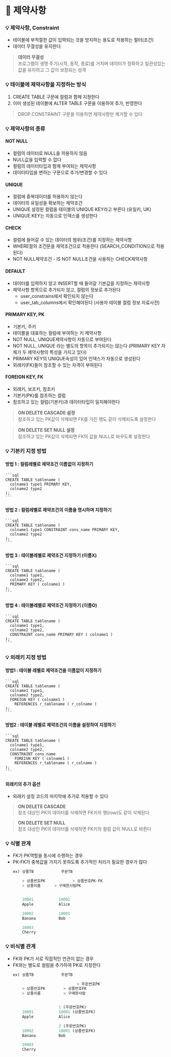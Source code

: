 # :pushpin: 제약사항

### :bulb: 제약사항, Constraint
- 테이블에 부적절한 값이 입력되는 것을 방지하는 용도로 적용하는 필터(조건)
- 데이터 무결성을 유지한다
> **데이터 무결성**   
프로그램이 생명 주기(시작, 동작, 종료)를 거치며 데이터가 정확하고 일관성있는 값을 유지하고 그 값이 보장되는 성격

### :bulb: 테이블에 제약사항을 지정하는 방식
1. CREATE TABLE 구문에 컬럼과 함께 지정한다
2. 이미 생성된 테이블에 ALTER TABLE 구문을 이용하여 추가, 반영한다
> DROP CONSTRAINT 구문을 이용하연 제약사항만 제거할 수 있다

### :bulb: 제약사항의 종류
#### NOT NULL
- 컬럼의 데이터로 NULL을 허용하지 않음
- NULL값을 입력할 수 없다
- 컬럼의 데이터타입과 함께 부여되는 제약사항
- 데이터타입을 변하는 구문으로 추가/변경할 수 있다
#### UNIQUE
- 컬럼에 중복데이터를 허용하지 않는다
- 데이터의 유일성을 확보하는 제약조건
- UNIQUE 설정된 컬럼을 테이블의 UNIQUE KEY라고 부른다 (유일키, UK)
- UNIQUE KEY는 자동으로 인덱스를 생성한다
#### CHECK
- 컬럼에 들어갈 수 있는 데이터의 범위(조건)를 지정하는 제약사항
- WHERE절의 조건문을 제약조건으로 적용한다 (SEARCH_CONDITION으로 적용된다)
- NOT NULL제약조건 - IS NOT NULL조건을 사용하는 CHECK제약사항
#### DEFAULT
- 데이터를 입력하지 않고 INSERT할 때 들어갈 기본값을 지정하는 제약사항
- 제약사항 항목으로 추가되지 않고, 컬럼의 정보로 추가된다
    - user_constrains에서 확인되지 않는다
	- user_tab_columns에서 확인해야된다 (사용자 테이블 컬럼 정보 자료사전)
#### PRIMARY KEY, PK
- 기본키, 주키
- 테이블을 대표하는 컬럼에 부여하는 키 제약사항
- NOT NULL, UNIQUE제약사항이 자동으로 부여된다
- NOT NULL, UNIQUE 라는 별도의 항목이 추가되지는 않는다 (PRIMARY KEY 자체가 두 제약사항의 특성을 가지고 있다)
- PRIMARY KEY의 UNIQUE속성이 있어 인덱스가 자동으로 생성된다
- 외래키(FK)들이 참조할 수 있는 자격이 부여된다

#### FOREIGN KEY, FK
- 외래키, 보조키, 참조키
- 기본키(PK)를 참조하는 컬럼
- 참조하고 있는 컬럼(기본키)과 데이터타입이 일치해야한다
> **ON DELETE CASCADE 설정**   
참조하고 있는 PK값이 삭제되면 FK를 가진 행도 같이 삭제되도록 설정한다

> **ON DELETE SET NULL 설정**   
참조하고 있는 PK값이 삭제되면 FK의 값을 NULL로 바꾸도록 설정한다

### :bulb: 기본키 지정 방법
#### 방법 1 : 컬럼레벨로 제약조건 이름없이 지정하기
    ```sql
	CREATE TABLE tablename (
	  colname1 type1 PRIMARY KEY,
	  colname2 type2
	);
    ```
#### 방법 2 : 컬럼레벨로 제약조건의 이름을 명시하며 지정하기
    ```sql
	CREATE TABLE tablename (
	  colname1 type1 CONSTRAINT cons_name PRIMARY KEY,
	  colname2 type2
	);
    ```
#### 방법 3 : 테이블레벨로 제약조건 지정하기 (이름X)
    ```sql
	CREATE TABLE tablename (
	  colname1 type1,
	  colname2 type2,
	  PRIMARY KEY ( colname1 )
	);
    ```
#### 방법 4 : 테이블레벨로 제약조건 지정하기 (이름O)
    ```sql
	CREATE TABLE tablename (
	  colname1 type1,
	  colname2 type2,
	  CONSTRAINT cons_name PRIMARY KEY ( colname1 )
	);
    ```

### :bulb: 외래키 지정 방법
#### 방법1 : 테이블 레벨로 제약조건을 이름없이 지정하기
    ```sql
	CREATE TABLE tablename (
	  colname1 type1,
	  colname2 type2,
	  FOREIGN KEY ( colname1 )
	    REFERENCES r_tablename ( r_colname )
	);
    ```
#### 방법2 : 테이블 레벨로 제약조건의 이름을 설정하여 지정하기
    ```sql
	CREATE TABLE tablename (
	  colname1 type1,
	  colname2 type2,
	  CONSTRAINT cons_name
	    FOREIGN KEY ( colname1 )
	    REFERENCES r_tablename ( r_colname )
	);
    ```
#### 외래키의 추가 옵션
- 외래키 설정 코드의 마지막에 추가로 적용할 수 있다
> **ON DELETE CASCADE**   
참조 대상인 PK의 데이터를 삭제하면 FK키의 행(row)도 같이 삭제된다

> **ON DELETE SET NULL**   
참조 대상인 PK의 데이터를 삭제하면 FK키의 컬럼 값이 NULL로 바뀐다

### :bulb: 식별 관계
- FK가 PK역할을 동시에 수행하는 경우
- PK-FK가 중복값을 가지기 못하도록 추가적인 처리가 필요한 경우가 많다
    ```sql
	ex)	상품TB			주문TB

		> 상품번호PK	        > 상품번호PK-FK
		> 상품이름		> 구매한사람PK


		10001			10001
		Apple			Alice

		10002			10001
		Banana			Bob

		10003
		Cherry
    ```

### :bulb: 비식별 관계
- FK와 PK가 서로 직접적인 연관이 없는 경우
- FK와는 별도로 컬럼을 추가하여 PK로 지정한다
    ```sql
	ex)	상품TB			주문TB

	                            > 주문번호PK
		> 상품번호PK        > 상품번호FK
		> 상품이름          > 구매한사람


					    1 (주문번호PK)
		10001			10001 (상품번호FK)
		Apple			Alice

					    2 (주문번호PK)
		10002			10001 (상품번호FK)
		Banana			Bob

		10003
		Cherry
    ```